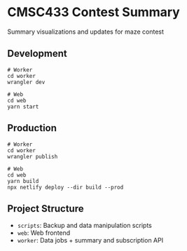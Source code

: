 # CMSC433 Contest Summary

Summary visualizations and updates for maze contest

## Development

    # Worker
    cd worker
    wrangler dev

    # Web
    cd web
    yarn start

## Production

    # Worker
    cd worker
    wrangler publish

    # Web
    cd web
    yarn build
    npx netlify deploy --dir build --prod

## Project Structure

  - `scripts`: Backup and data manipulation scripts
  - `web`: Web frontend
  - `worker`: Data jobs + summary and subscription API